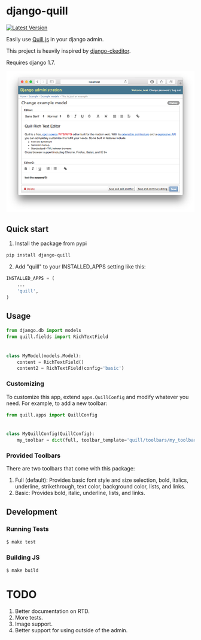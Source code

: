 # django-quill

<!-- [![Build Status](https://travis-ci.org/gsmke/django-quill.svg?branch=master)](https://travis-ci.org/gsmke/django-quill) -->
[![Latest Version](https://pypip.in/version/django-quill/badge.svg)](https://pypi.python.org/pypi/django-quill/)

Easily use [Quill.js](http://quilljs.com/) in your django admin.

This project is heavily inspired by [django-ckeditor](https://github.com/django-ckeditor/django-ckeditor).

Requires django 1.7.

![Admin Preview](/.screenshots/admin.png?raw=true)

## Quick start

1. Install the package from pypi

```bash
pip install django-quill
```

2. Add "quill" to your INSTALLED_APPS setting like this:

```python
INSTALLED_APPS = (
    ...
    'quill',
)
```

## Usage

```python
from django.db import models
from quill.fields import RichTextField


class MyModel(models.Model):
    content = RichTextField()
    content2 = RichTextField(config='basic')
```

### Customizing

To customize this app, extend ``apps.QuillConfig`` and modify whatever you need. For example, to add a new toolbar:

```python
from quill.apps import QuillConfig


class MyQuillConfig(QuillConfig):
    my_toolbar = dict(full, toolbar_template='quill/toolbars/my_toolbar.html')
```

### Provided Toolbars

There are two toolbars that come with this package:

1. Full (default): Provides basic font style and size selection, bold, italics, underline, strikethrough, text color, background color, lists, and links.
2. Basic: Provides bold, italic, underline, lists, and links.

## Development

### Running Tests

```bash
$ make test
```

### Building JS

```bash
$ make build
```


# TODO

1. Better documentation on RTD.
2. More tests.
3. Image support.
4. Better support for using outside of the admin.
